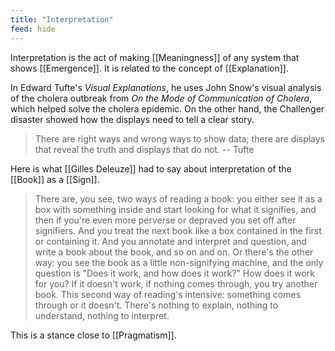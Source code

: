 ```yaml
---
title: "Interpretation"
feed: hide
---
```


Interpretation is the act of making [[Meaningness]] of any system that shows [[Emergence]]. It is related to the concept of [[Explanation]].

In Edward Tufte's _Visual Explanations_, he uses John Snow's visual analysis of the cholera outbreak from _On the Mode of Communication of Cholera_, which helped solve the cholera epidemic. On the other hand, the Challenger disaster showed how the displays need to tell a clear story.

> There are right ways and wrong ways to show data; there are displays that reveal the truth and displays that do not. -- Tufte

Here is what [[Gilles Deleuze]] had to say about interpretation of the [[Book]] as a [[Sign]]. 

> There are, you see, two ways of reading a book: you either see it as a box with something inside and start looking for what it signifies, and then if you're even more perverse or depraved you set off after signifiers. And you treat the next book like a box contained in the first or containing it. And you annotate and interpret and question, and write a book about the book, and so on and on. Or there's the other way: you see the book as a little non-signifying machine, and the only question is "Does it work, and how does it work?" How does it work for you? If it doesn't work, if nothing comes through, you try another book. This second way of reading's intensive: something comes through or it doesn't. There's nothing to explain, nothing to understand, nothing to interpret.

This is a stance close to [[Pragmatism]].